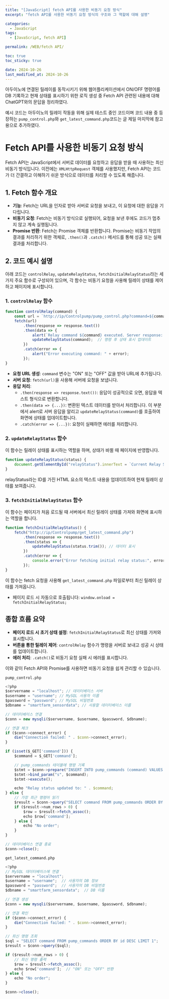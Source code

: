 ```yaml
---
title: "[JavaScript] fetch API를 사용한 비동기 요청 방식"
excerpt: "fetch API를 사용한 비동기 요청 방식의 구조와 그 역할에 대해 설명"

categories:
  - JavaScript
tags:
  - [JavaScript, fetch API]

permalink: /WEB/fetch API/

toc: true
toc_sticky: true

date: 2024-10-26
last_modified_at: 2024-10-26
---
```

 아두이노에 연결된 릴레이를 동작시키기 위해 웹어플리케이션에서 ON/OFF 명령어를 DB 기록하고 현재 상태를 표시하기 위한 로직 생성 중 Fetch API 관련된 내용에 대해 ChatGPT와의 문답을 정리하였다.
 
 예시 코드는 아두이노의 릴레이 작동을 위해 실제 테스트 중인 코드이며 코드 내용 중 등장하는 `pump_control.php`와 `get_latest_command.php`코드는 글 제일 마지막에 참고용으로 추가하였다.

# Fetch API를 사용한 비동기 요청 방식

Fetch API는 JavaScript에서 서버로 데이터를 요청하고 응답을 받을 때 사용하는 최신 비동기 방식입니다. 이전에는 `XMLHttpRequest` 객체를 사용했지만, Fetch API는 코드가 더 간결하고 이해하기 쉬운 방식으로 데이터를 처리할 수 있도록 해줍니다.

## 1. Fetch 함수 개요

- **기능**: Fetch는 URL을 인자로 받아 서버로 요청을 보내고, 이 요청에 대한 응답을 기다립니다.
- **비동기 요청**: Fetch는 비동기 방식으로 실행되어, 요청을 보낸 후에도 코드가 멈추지 않고 계속 실행됩니다.
- **Promise 반환**: Fetch는 Promise 객체를 반환합니다. Promise는 비동기 작업의 결과를 처리하기 위한 객체로, `.then()`과 `.catch()` 메서드를 통해 성공 또는 실패 결과를 처리합니다.

## 2. 코드 예시 설명

아래 코드는 `controlRelay`, `updateRelayStatus`, `fetchInitialRelayStatus`라는 세 가지 주요 함수로 구성되어 있으며, 각 함수는 비동기 요청을 사용해 릴레이 상태를 제어하고 페이지에 표시합니다.

### 1. `controlRelay` 함수

```javascript
function controlRelay(command) {
    const url = `http://ip/Controlpump/pump_control.php?command=${command}`;
    fetch(url)
        .then(response => response.text())
        .then(data => {
            alert(`Relay command ${command} executed. Server response: ${data}`);
            updateRelayStatus(command);  // 명령 후 상태 표시 업데이트
        })
        .catch(error => {
            alert("Error executing command: " + error);
        });
}
```
- **요청 URL 생성**: `command` 변수는 "ON" 또는 "OFF" 값을 받아 URL에 추가됩니다.
- **서버 요청**: `fetch(url)`을 사용해 서버에 요청을 보냅니다.
- **응답 처리**:
  - `.then(response => response.text())`: 응답이 성공적으로 오면, 응답을 텍스트 형식으로 변환합니다.
  - `.then(data => {...})`: 변환된 텍스트 데이터를 받아서 처리합니다. 이 부분에서 alert로 서버 응답을 알리고 `updateRelayStatus(command)`를 호출하여 화면에 상태를 업데이트합니다.
  - `.catch(error => {...})`: 요청이 실패하면 에러를 처리합니다.

### 2. `updateRelayStatus` 함수

이 함수는 릴레이 상태를 표시하는 역할을 하며, 상태가 바뀔 때 페이지에 반영합니다.

```javascript
function updateRelayStatus(status) {
    document.getElementById("relayStatus").innerText = `Current Relay Status: ${status}`;
}
```
relayStatus라는 ID를 가진 HTML 요소의 텍스트 내용을 업데이트하여 현재 릴레이 상태를 보여줍니다.

### 3. `fetchInitialRelayStatus` 함수

이 함수는 페이지가 처음 로드될 때 서버에서 최신 릴레이 상태를 가져와 화면에 표시하는 역할을 합니다.

```javascript
function fetchInitialRelayStatus() {
    fetch("http://ip/Controlpump/get_latest_command.php")
        .then(response => response.text())
        .then(status => {
            updateRelayStatus(status.trim()); // 데이터 표시
        })
        .catch(error => {
            console.error("Error fetching initial relay status:", error);
        });
}
```
이 함수는 fetch 요청을 사용해 `get_latest_command.php` 파일로부터 최신 릴레이 상태를 가져옵니다.

- 페이지 로드 시 자동으로 호출됩니다: `window.onload = fetchInitialRelayStatus;`

## 종합 흐름 요약

- **페이지 로드 시 초기 상태 설정**: `fetchInitialRelayStatus`로 최신 상태를 가져와 표시합니다.
- **버튼을 통한 릴레이 제어**: `controlRelay` 함수가 명령을 서버로 보내고 성공 시 상태를 업데이트합니다.
- **에러 처리**: `.catch()`로 비동기 요청 실패 시 에러를 표시합니다.

이와 같이 Fetch API와 Promise를 사용하면 비동기 요청을 쉽게 관리할 수 있습니다.

`pump_control.php`
```javascript
<?php
$servername = "localhost"; // 데이터베이스 서버
$username = "username"; // MySQL 사용자 이름
$password = "password"; // MySQL 비밀번호
$dbname = "smartfarm_sensordata"; // 사용할 데이터베이스 이름

// 데이터베이스 연결
$conn = new mysqli($servername, $username, $password, $dbname);

// 연결 체크
if ($conn->connect_error) {
    die("Connection failed: " . $conn->connect_error);
}

if (isset($_GET['command'])) {
    $command = $_GET['command'];

    // pump_commands 테이블에 명령 기록
    $stmt = $conn->prepare("INSERT INTO pump_commands (command) VALUES (?)");
    $stmt->bind_param("s", $command);
    $stmt->execute();

    echo "Relay status updated to: " . $command;
} else {
    // 가장 최근 명령어 읽기
    $result = $conn->query("SELECT command FROM pump_commands ORDER BY created_at DESC LIMIT 1");
    if ($result->num_rows > 0) {
        $row = $result->fetch_assoc();
        echo $row['command'];
    } else {
        echo "No order";
    }
}

// 데이터베이스 연결 종료
$conn->close();
```

`get_latest_command.php`
```javascript
<?php
// MySQL 데이터베이스에 연결
$servername = "localhost";
$username = "username";  // 사용자의 DB 정보
$password = "password";  // 사용자의 DB 비밀번호
$dbname = "smartfarm_sensordata";  // DB 이름

// 연결 생성
$conn = new mysqli($servername, $username, $password, $dbname);

// 연결 확인
if ($conn->connect_error) {
    die("Connection failed: " . $conn->connect_error);
}

// 최신 명령 조회
$sql = "SELECT command FROM pump_commands ORDER BY id DESC LIMIT 1";
$result = $conn->query($sql);

if ($result->num_rows > 0) {
    // 최신 명령 출력
    $row = $result->fetch_assoc();
    echo $row['command'];  // "ON" 또는 "OFF" 반환
} else {
    echo "No order";
}

$conn->close();
```